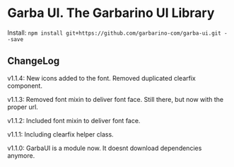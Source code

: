 # Garba UI. The Garbarino UI Library

Install:
`npm install git+https://github.com/garbarino-com/garba-ui.git --save`

## ChangeLog

v1.1.4: New icons added to the font. Removed duplicated clearfix component.

v1.1.3: Removed font mixin to deliver font face. Still there, but now with the proper url.

v1.1.2: Included font mixin to deliver font face.

v1.1.1: Including clearfix helper class.

v1.1.0: GarbaUI is a module now. It doesnt download dependencies anymore.
